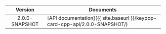 | Version | Documents |
|:---:|---|
| 2.0.0-SNAPSHOT | [API documentation]({{ site.baseurl }}/keypop-card-cpp-api/2.0.0-SNAPSHOT/) |
